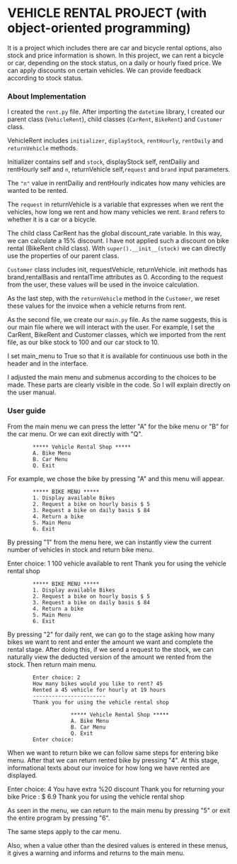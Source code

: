 # VEHICLE RENTAL PROJECT (with object-oriented programming)

It is a project which includes there are car and bicycle rental options, also stock and price information is shown.
In this project, we can rent a bicycle or car, depending on the stock status, on a daily or hourly fixed price.
We can apply discounts on certain vehicles. We can provide feedback according to stock status.

### About Implementation

I created the `rent.py` file. After importing the `datetime` library, I created our parent class (`VehicleRent`), child classes (`CarRent`, `BikeRent`) and `Customer` class.

VehicleRent includes `initializer`, `diplayStock`, `rentHourly`, `rentDaily` and `returnVehicle` methods.

Initializer contains self and `stock`, displayStock self, rentDailiy and rentHourly self and `n`, returnVehicle self,`request` and `brand` input parameters.

The `"n"` value in rentDailiy and rentHourly indicates how many vehicles are wanted to be rented.

The `request` in returnVehicle is a variable that expresses when we rent the vehicles, how long we rent and how many vehicles we rent.
`Brand` refers to whether it is a car or a bicycle.

The child class CarRent has the global discount_rate variable. In this way, we can calculate a 15% discount.
I have not applied such a discount on bike rental (BikeRent child class).
With `super().__init__(stock)` we can directly use the properties of our parent class.

`Customer` class includes init, requestVehicle, returnVehicle. init methods has brand,rentalBasis and rentalTime attributes as 0.
According to the request from the user, these values will be used in the invoice calculation.

As the last step, with the `returnVehicle` method in the `Customer`, we reset these values for the invoice when a vehicle returns from rent.

As the second file, we create our `main.py` file. As the name suggests, this is our main file where we will interact with the user.
For example, I set the CarRent, BikeRent and Customer classes, which we imported from the rent file, as our bike stock to 100 and our car stock to 10.

I set main_menu to True so that it is available for continuous use both in the header and in the interface.

I adjusted the main menu and submenus according to the choices to be made. These parts are clearly visible in the code. So I will explain directly on the user manual.


### User guide

From the main menu we can press the letter "A" for the bike menu or "B" for the car menu. Or we can exit directly with "Q".

            ***** Vehicle Rental Shop *****
            A. Bike Menu
            B. Car Menu
            Q. Exit
            
            
For example, we chose the bike by pressing "A" and this menu will appear.

            ***** BIKE MENU *****
            1. Display available Bikes
            2. Request a bike on hourly basis $ 5
            3. Request a bike on daily basis $ 84
            4. Return a bike
            5. Main Menu
            6. Exit

By pressing "1" from the menu here, we can instantly view the current number of vehicles in stock and return bike menu.

Enter choice: 1
100 vehicle available to rent
Thank you for using the vehicle rental shop

            ***** BIKE MENU *****
            1. Display available Bikes
            2. Request a bike on hourly basis $ 5
            3. Request a bike on daily basis $ 84
            4. Return a bike
            5. Main Menu
            6. Exit

By pressing "2" for daily rent, we can go to the stage asking how many bikes we want to rent and enter the amount we want and complete the rental stage.
After doing this, if we send a request to the stock, we can naturally view the deducted version of the amount we rented from the stock. Then return main menu.

            Enter choice: 2
            How many bikes would you like to rent? 45
            Rented a 45 vehicle for hourly at 19 hours
            -----------------------
            Thank you for using the vehicle rental shop

                        ***** Vehicle Rental Shop *****
                        A. Bike Menu
                        B. Car Menu
                        Q. Exit
            Enter choice: 

When we want to return bike we can follow same steps for entering bike menu. After that we can return rented bike by pressing "4". At this stage, informational texts about our invoice for how long we have rented are displayed.

Enter choice: 4
You have extra %20 discount
Thank you for returning your bike
Price : $ 6.9
Thank you for using the vehicle rental shop

As seen in the menu, we can return to the main menu by pressing "5" or exit the entire program by pressing "6".

The same steps apply to the car menu. 

Also, when a value other than the desired values is entered in these menus, it gives a warning and informs and returns to the main menu.
